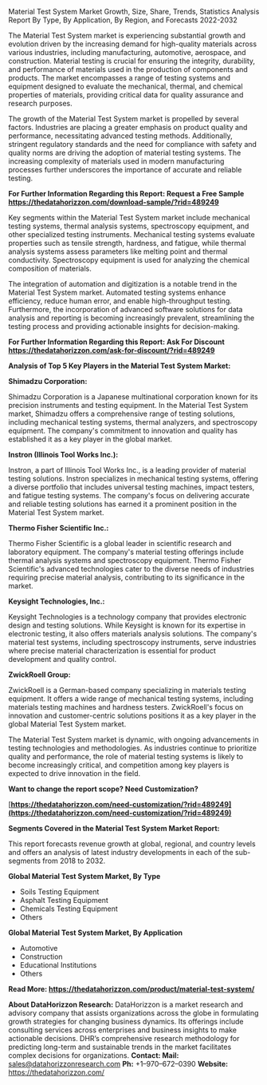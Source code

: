﻿Material Test System Market Growth, Size, Share, Trends, Statistics Analysis Report By Type, By Application, By Region, and Forecasts 2022-2032

The Material Test System market is experiencing substantial growth and evolution driven by the increasing demand for high-quality materials across various industries, including manufacturing, automotive, aerospace, and construction. Material testing is crucial for ensuring the integrity, durability, and performance of materials used in the production of components and products. The market encompasses a range of testing systems and equipment designed to evaluate the mechanical, thermal, and chemical properties of materials, providing critical data for quality assurance and research purposes.

The growth of the Material Test System market is propelled by several factors. Industries are placing a greater emphasis on product quality and performance, necessitating advanced testing methods. Additionally, stringent regulatory standards and the need for compliance with safety and quality norms are driving the adoption of material testing systems. The increasing complexity of materials used in modern manufacturing processes further underscores the importance of accurate and reliable testing.

**For Further Information Regarding this Report: Request a Free Sample <https://thedatahorizzon.com/download-sample/?rid=489249>** 

Key segments within the Material Test System market include mechanical testing systems, thermal analysis systems, spectroscopy equipment, and other specialized testing instruments. Mechanical testing systems evaluate properties such as tensile strength, hardness, and fatigue, while thermal analysis systems assess parameters like melting point and thermal conductivity. Spectroscopy equipment is used for analyzing the chemical composition of materials.

The integration of automation and digitization is a notable trend in the Material Test System market. Automated testing systems enhance efficiency, reduce human error, and enable high-throughput testing. Furthermore, the incorporation of advanced software solutions for data analysis and reporting is becoming increasingly prevalent, streamlining the testing process and providing actionable insights for decision-making.

**For Further Information Regarding this Report: Ask For Discount <https://thedatahorizzon.com/ask-for-discount/?rid=489249>** 

**Analysis of Top 5 Key Players in the Material Test System Market:**

**Shimadzu Corporation:**

Shimadzu Corporation is a Japanese multinational corporation known for its precision instruments and testing equipment. In the Material Test System market, Shimadzu offers a comprehensive range of testing solutions, including mechanical testing systems, thermal analyzers, and spectroscopy equipment. The company's commitment to innovation and quality has established it as a key player in the global market.

**Instron (Illinois Tool Works Inc.):**

Instron, a part of Illinois Tool Works Inc., is a leading provider of material testing solutions. Instron specializes in mechanical testing systems, offering a diverse portfolio that includes universal testing machines, impact testers, and fatigue testing systems. The company's focus on delivering accurate and reliable testing solutions has earned it a prominent position in the Material Test System market.

**Thermo Fisher Scientific Inc.:**

Thermo Fisher Scientific is a global leader in scientific research and laboratory equipment. The company's material testing offerings include thermal analysis systems and spectroscopy equipment. Thermo Fisher Scientific's advanced technologies cater to the diverse needs of industries requiring precise material analysis, contributing to its significance in the market.

**Keysight Technologies, Inc.:**

Keysight Technologies is a technology company that provides electronic design and testing solutions. While Keysight is known for its expertise in electronic testing, it also offers materials analysis solutions. The company's material test systems, including spectroscopy instruments, serve industries where precise material characterization is essential for product development and quality control.

**ZwickRoell Group:**

ZwickRoell is a German-based company specializing in materials testing equipment. It offers a wide range of mechanical testing systems, including materials testing machines and hardness testers. ZwickRoell's focus on innovation and customer-centric solutions positions it as a key player in the global Material Test System market.

The Material Test System market is dynamic, with ongoing advancements in testing technologies and methodologies. As industries continue to prioritize quality and performance, the role of material testing systems is likely to become increasingly critical, and competition among key players is expected to drive innovation in the field.

**Want to change the report scope? Need Customization?**

[**https://thedatahorizzon.com/need-customization/?rid=489249](https://thedatahorizzon.com/need-customization/?rid=489249)** 

**Segments Covered in the Material Test System Market Report:**

This report forecasts revenue growth at global, regional, and country levels and offers an analysis of latest industry developments in each of the sub-segments from 2018 to 2032.

**Global Material Test System Market, By Type**

- Soils Testing Equipment
- Asphalt Testing Equipment
- Chemicals Testing Equipment
- Others

**Global Material Test System Market, By Application**

- Automotive
- Construction
- Educational Institutions
- Others

**Read More: <https://thedatahorizzon.com/product/material-test-system/>** 

**About DataHorizzon Research:**DataHorizzon is a market research and advisory company that assists organizations across the globe in formulating growth strategies for changing business dynamics. Its offerings include consulting services across enterprises and business insights to make actionable decisions. DHR’s comprehensive research methodology for predicting long-term and sustainable trends in the market facilitates complex decisions for organizations.**Contact:Mail:** <sales@datahorizzonresearch.com> **Ph:** +1–970–672–0390**Website:** <https://thedatahorizzon.com/> 

